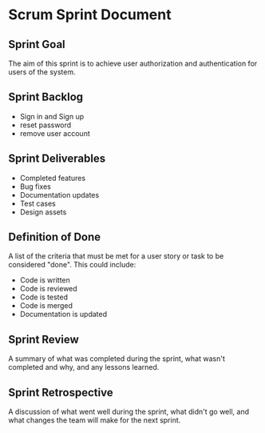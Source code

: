 # Scrum Sprint Document

## Sprint Goal

The aim of this sprint is to achieve user authorization and authentication for users of the system.

## Sprint Backlog

- Sign in  and Sign up
- reset password
- remove user account

## Sprint Deliverables

- Completed features
- Bug fixes
- Documentation updates
- Test cases
- Design assets

## Definition of Done

A list of the criteria that must be met for a user story or task to be considered "done". This could include:

- Code is written
- Code is reviewed
- Code is tested
- Code is merged
- Documentation is updated

## Sprint Review

A summary of what was completed during the sprint, what wasn't completed and why, and any lessons learned.

## Sprint Retrospective

A discussion of what went well during the sprint, what didn't go well, and what changes the team will make for the next sprint.
